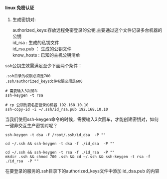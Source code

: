 #### linux 免密认证

1. 生成密钥对:

	authorized_keys:存放远程免密登录的公钥,主要通过这个文件记录多台机器的公钥  
	id_rsa : 生成的私钥文件  
	id_rsa.pub ： 生成的公钥文件  
	know_hosts : 已知的主机公钥清单  

ssh公钥生效需满足至少下面两个条件：
	
	.ssh目录的权限必须是700
	.ssh/authorized_keys文件权限必须是600
	
```shell
# 需要输入3次回车
ssh-keygen -t rsa

# cp 公钥到要名密登录的机器 192.168.10.10
ssh-copy-id -i ~/.ssh/id_rsa.pub 192.168.10.10
```



当我们使用ssh-keygen命令的时候，需要输入3次回车，才能创建密钥对，如何一键非交互生产密钥对呢？
```shell
ssh-keygen -t dsa -f /root/.ssh/id_dsa  -P ""

cd ~/.ssh && ssh-keygen -t dsa -f ./id_dsa  -P ""

cd ~/.ssh && ssh-keygen -t rsa -f ./id_rsa  -P ""
mkdir .ssh && chmod 700 .ssh && cd ~/.ssh && ssh-keygen -t rsa -f ./id_rsa  -P ""
```
在要登录的服务的.ssh目录下的authorized_keys文件中添加 id_dsa.pub 的内容
